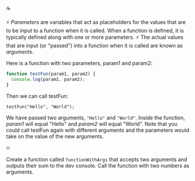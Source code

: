 :coffee:

:zap: _Parameters_ are variables that act as placeholders for the values that are to be input to a function when it is called. When a function is defined, it is typically defined along with one or more parameters. :zap: The actual values that are input (or "passed") into a function when it is called are known as _arguments_.

Here is a function with two parameters, param1 and param2:

```javascript
function testFun(param1, param2) {
  console.log(param1, param2);
}
```

Then we can call testFun:

`testFun("Hello", "World");`

We have passed two arguments, `"Hello"` and `"World"`. Inside the function, _param1_ will equal "Hello" and _param2_ will equal "World". Note that you could call testFun again with different arguments and the parameters would take on the value of the new arguments.

:fire:

Create a function called `functionWithArgs` that accepts two arguments and outputs their sum to the dev console.
Call the function with two numbers as arguments.
